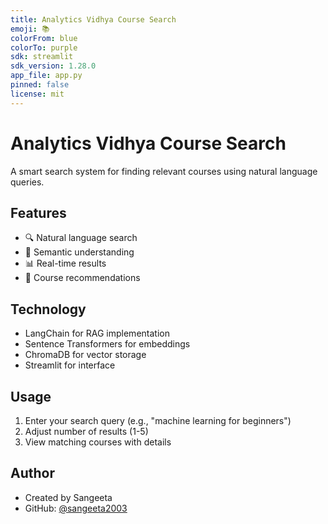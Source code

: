 ```yaml
---
title: Analytics Vidhya Course Search
emoji: 📚
colorFrom: blue
colorTo: purple
sdk: streamlit
sdk_version: 1.28.0
app_file: app.py
pinned: false
license: mit
---
```


# Analytics Vidhya Course Search

A smart search system for finding relevant courses using natural language queries.

## Features
- 🔍 Natural language search
- 🧠 Semantic understanding
- 📊 Real-time results
- 🎯 Course recommendations

## Technology
- LangChain for RAG implementation
- Sentence Transformers for embeddings
- ChromaDB for vector storage
- Streamlit for interface

## Usage
1. Enter your search query (e.g., "machine learning for beginners")
2. Adjust number of results (1-5)
3. View matching courses with details

## Author
- Created by Sangeeta
- GitHub: [@sangeeta2003](https://github.com/sangeeta2003) 